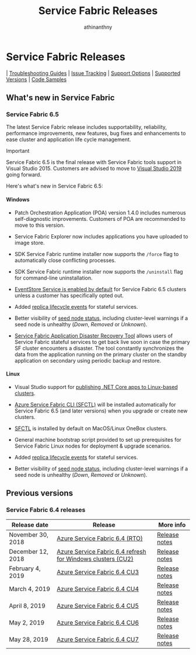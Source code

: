 ﻿---
title: Service Fabric Releases
description: Release notes for the latest features and improvements in Service Fabric.
author: athinanthny
manager: chackdan
ms.author: atsenthi
ms.date: 6/10/2019
ms.topic: conceptual
ms.service: service-fabric
hide_comments: true
hideEdit: true
---

# Service Fabric Releases

| <a href="https://github.com/Azure/Service-Fabric-Troubleshooting-Guides" target="blank">Troubleshooting Guides</a> 
| <a href="https://github.com/Azure/service-fabric-issues" target="blank">Issue Tracking</a> 
| <a href="https://docs.microsoft.com/en-us/azure/service-fabric/service-fabric-support" target="blank">Support Options</a> 
| <a href="https://docs.microsoft.com/en-us/azure/service-fabric/service-fabric-versions" target="blank">Supported Versions</a> 
| <a href="https://azure.microsoft.com/en-us/resources/samples/?service=service-fabric&sort=0" target="blank">Code Samples</a>

## **What's new in Service Fabric**

### Service Fabric 6.5

The latest Service Fabric release includes supportability, reliability, performance improvements, new features, bug fixes and enhancements to ease cluster and application life cycle management.

> [!IMPORTANT]
> Service Fabric 6.5 is the final release with Service Fabric tools support in Visual Studio 2015. Customers are advised to move to [Visual Studio 2019](https://visualstudio.microsoft.com/vs/compare/) going forward.

Here's what's new in Service Fabric 6.5:

#### Windows

- Patch Orchestration Application (POA) version 1.4.0 includes numerous self-diagnostic improvements. Customers of POA are recommended to move to this version.

- Service Fabric Explorer now includes applications you have uploaded to image store.

- SDK Service Fabric runtime installer now supports the `/force` flag to automatically close conflicting processes.  

- SDK Service Fabric runtime installer now supports the `/uninstall` flag for command-line uninstallation.

- [EventStore Service is enabled by default](service-fabric-visualizing-your-cluster#event-store) for Service Fabric 6.5 clusters unless a customer has specifically opted out.

- Added [replica lifecycle events](service-fabric-diagnostics-event-generation-operational#replica-events) for stateful services.

- Better visibility of [seed node status](service-fabric-understand-and-troubleshoot-with-system-health-reports#seed-node-status), including cluster-level warnings if a seed node is unhealthy (*Down*, *Removed* or *Unknown*).

- [Service Fabric Application Disaster Recovery Tool](https://github.com/Microsoft/Service-Fabric-AppDRTool) allows users of Service Fabric stateful services to get back live soon in case the primary SF cluster encounters a disaster. The tool constantly synchronizes the data from the application running on the primary cluster on the standby application on secondary using periodic backup and restore.

#### Linux

- Visual Studio support for [publishing .NET Core apps to Linux-based clusters](service-fabric-how-to-publish-linux-app-vs).

- [Azure Service Fabric CLI (SFCTL)](https://docs.microsoft.com/en-us/azure/service-fabric/service-fabric-cli) will be installed automatically for Service Fabric 6.5 (and later versions) when you upgrade or create new clusters.

- [SFCTL](https://docs.microsoft.com/en-us/azure/service-fabric/service-fabric-cli) is installed by default on MacOS/Linux OneBox clusters.

- General machine bootstrap script provided to set up prerequisites for Service Fabric Linux nodes for deployment & upgrade scenarios.

- Added [replica lifecycle events](service-fabric-diagnostics-event-generation-operational#replica-events) for stateful services.

- Better visibility of [seed node status](service-fabric-understand-and-troubleshoot-with-system-health-reports#seed-node-status), including cluster-level warnings if a seed node is unhealthy (*Down*, *Removed* or *Unknown*).

## Previous versions

### Service Fabric 6.4 releases

| Release date | Release | More info |
|---|---|---|
| November 30, 2018 | [Azure Service Fabric 6.4 (RTO)](https://blogs.msdn.microsoft.com/azureservicefabric/2018/11/30/azure-service-fabric-6-4-release/)  | [Release notes](https://msdnshared.blob.core.windows.net/media/2018/12/Service-Fabric-6.4-Release.pdf)|
| December 12, 2018 | [Azure Service Fabric 6.4 refresh for Windows clusters (CU2)](https://blogs.msdn.microsoft.com/azureservicefabric/2018/12/12/azure-service-fabric-6-4-refresh-for-windows-clusters/)  | [Release notes](https://msdnshared.blob.core.windows.net/media/2018/12/Links.pdf)  |
| February 4, 2019 | [Azure Service Fabric 6.4 CU3](https://blogs.msdn.microsoft.com/azureservicefabric/2019/02/04/azure-service-fabric-6-4-refresh-release/) | [Release notes](https://msdnshared.blob.core.windows.net/media/2019/02/Service-Fabric-6.4CU3-Release-Notes.pdf) |
| March 4, 2019 | [Azure Service Fabric 6.4 CU4](https://blogs.msdn.microsoft.com/azureservicefabric/2019/03/12/azure-service-fabric-6-4-refresh-release-2/) | [Release notes](https://msdnshared.blob.core.windows.net/media/2019/03/Service-Fabric-6.4CU4-Release-Notes.pdf)
| April 8, 2019 | [Azure Service Fabric 6.4 CU5](https://blogs.msdn.microsoft.com/azureservicefabric/2019/04/08/azure-service-fabric-6-4-refresh-release-5/) | [Release notes](https://msdnshared.blob.core.windows.net/media/2019/04/Service-Fabric-6.4CU5-ReleaseNotes3.pdf)
| May 2, 2019 | [Azure Service Fabric 6.4 CU6](https://blogs.msdn.microsoft.com/azureservicefabric/2019/05/02/azure-service-fabric-6-4-refresh-release-3/) | [Release notes](https://msdnshared.blob.core.windows.net/media/2019/05/Service-Fabric-64CU6-Release-Notes-V2.pdf)
| May 28, 2019 | [Azure Service Fabric 6.4 CU7](https://blogs.msdn.microsoft.com/azureservicefabric/2019/05/28/azure-service-fabric-6-4-refresh-release-4/) | [Release notes](https://msdnshared.blob.core.windows.net/media/2019/05/Service_Fabric_64CU7_Release_Notes1.pdf)